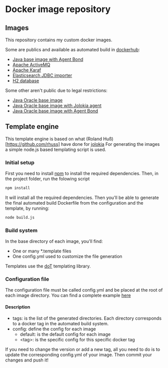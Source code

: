 # Docker image repository

## Images

This repository contains my custom docker images.

Some are publics and available as automated build in [dockerhub](https://hub.docker.com/u/arnaudeprez):

* [Java base image with Agent Bond](java-agent-bond/README.md)
* [Apache ActiveMQ](activemq/README.md)
* [Apache Karaf](karaf/README.md)
* [Elasticsearch JDBC importer](elasticsearch-jdbc-base/README.md)
* [H2 database](h2database/README.md)

Some other aren't public due to legal restrictions:

* [Java Oracle base image](java/README.md)
* [Java Oracle base image with Jolokia agent](java-jolokia/README.md)
* [Java Oracle base image with Agent Bond](java-agent-bond/README.md)

## Template engine

This template engine is based on what (Roland Huß)[https://github.com/rhuss] have done for [jolokia](https://github.com/rhuss/docker-java-jolokia)
For generating the images a simple node.js based templating script is used.

### Initial setup

First you need to install [npm](https://www.npmjs.com) to install the required dependencies.
Then, in the project folder, run the folowing script

```sh
npm install
```

It will install all the required dependencies.
Then you'll be able to generate the final automated build Dockerfile from the configuration and the template, by running:

```sh
node build.js
```

### Build system

In the base directory of each image, you'll find:

* One or many *.template files
* One config.yml used to customize the file generation

Templates use the [doT](http://olado.github.io/doT/index.html) templating library.

### Configuration file

The configuration file must be called config.yml and be placed at the root of each image directory.
You can find a complete example [here](karaf/config.yml)

#### Description

* tags: is the list of the generated directories. Each directory corresponds to a docker tag in the automated build system.
* config: define the config for each image
	* default: is the default config for each image
	* \<tag\>: is the specific config for this specific docker tag

If you need to change the version or add a new tag, all you need to do is to update the corresponding config.yml of your image.
Then commit your changes and push it!
